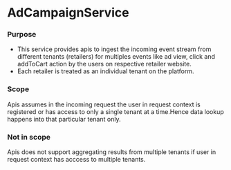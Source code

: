 # AdCampaignService

### Purpose

* This service provides apis to ingest the incoming event stream from different tenants (retailers) for multiples events like ad view, click and addToCart action by the users on respective retailer website.
* Each retailer is treated as an individual tenant on the platform.

### Scope

Apis assumes in the incoming request the user in request context is registered or has access to only a single tenant at a time.Hence data lookup happens into that particular tenant only.

### Not in scope

Apis does not support aggregating results from multiple tenants if user in request context has acccess to multiple tenants.